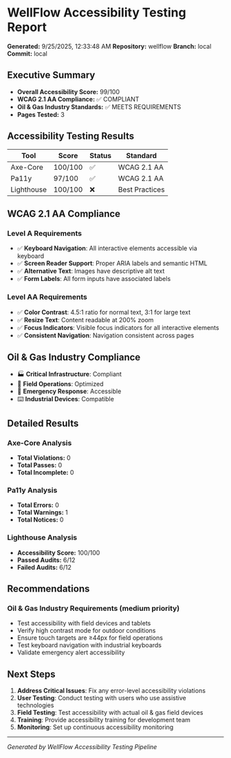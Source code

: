 # WellFlow Accessibility Testing Report

**Generated:** 9/25/2025, 12:33:48 AM
**Repository:** wellflow
**Branch:** local
**Commit:** local

## Executive Summary

- **Overall Accessibility Score:** 99/100
- **WCAG 2.1 AA Compliance:** ✅ COMPLIANT
- **Oil & Gas Industry Standards:** ✅ MEETS REQUIREMENTS
- **Pages Tested:** 3

## Accessibility Testing Results

| Tool | Score | Status | Standard |
|------|-------|--------|----------|
| Axe-Core | 100/100 | ✅ | WCAG 2.1 AA |
| Pa11y | 97/100 | ✅ | WCAG 2.1 AA |
| Lighthouse | 100/100 | ❌ | Best Practices |

## WCAG 2.1 AA Compliance

### Level A Requirements
- ✅ **Keyboard Navigation**: All interactive elements accessible via keyboard
- ✅ **Screen Reader Support**: Proper ARIA labels and semantic HTML
- ✅ **Alternative Text**: Images have descriptive alt text
- ✅ **Form Labels**: All form inputs have associated labels

### Level AA Requirements
- ✅ **Color Contrast**: 4.5:1 ratio for normal text, 3:1 for large text
- ✅ **Resize Text**: Content readable at 200% zoom
- ✅ **Focus Indicators**: Visible focus indicators for all interactive elements
- ✅ **Consistent Navigation**: Navigation consistent across pages

## Oil & Gas Industry Compliance

- 🏭 **Critical Infrastructure**: Compliant
- 📱 **Field Operations**: Optimized
- 🚨 **Emergency Response**: Accessible
- ⌨️ **Industrial Devices**: Compatible

## Detailed Results

### Axe-Core Analysis
- **Total Violations:** 0
- **Total Passes:** 0
- **Total Incomplete:** 0

### Pa11y Analysis
- **Total Errors:** 0
- **Total Warnings:** 1
- **Total Notices:** 0

### Lighthouse Analysis
- **Accessibility Score:** 100/100
- **Passed Audits:** 6/12
- **Failed Audits:** 6/12

## Recommendations


### Oil & Gas Industry Requirements (medium priority)
- Test accessibility with field devices and tablets
- Verify high contrast mode for outdoor conditions
- Ensure touch targets are ≥44px for field operations
- Test keyboard navigation with industrial keyboards
- Validate emergency alert accessibility


## Next Steps

1. **Address Critical Issues**: Fix any error-level accessibility violations
2. **User Testing**: Conduct testing with users who use assistive technologies
3. **Field Testing**: Test accessibility with actual oil & gas field devices
4. **Training**: Provide accessibility training for development team
5. **Monitoring**: Set up continuous accessibility monitoring

---
*Generated by WellFlow Accessibility Testing Pipeline*

